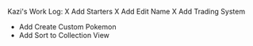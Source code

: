 Kazi's Work Log:
X Add Starters 
X Add Edit Name
X Add Trading System
- Add Create Custom Pokemon
- Add Sort to Collection View